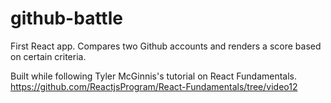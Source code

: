 # github-battle
First React app. Compares two Github accounts and renders a score based on certain criteria.

Built while following Tyler McGinnis's tutorial on React Fundamentals. https://github.com/ReactjsProgram/React-Fundamentals/tree/video12
